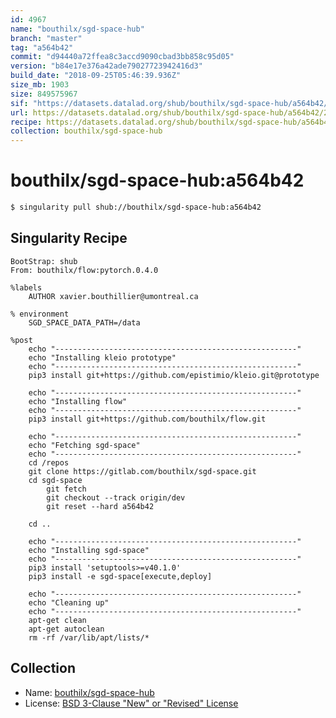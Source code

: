 ```yaml
---
id: 4967
name: "bouthilx/sgd-space-hub"
branch: "master"
tag: "a564b42"
commit: "d94440a72ffea8c3accd9090cbad3bb858c95d05"
version: "b84e17e376a42ade79027723942416d3"
build_date: "2018-09-25T05:46:39.936Z"
size_mb: 1903
size: 849575967
sif: "https://datasets.datalad.org/shub/bouthilx/sgd-space-hub/a564b42/2018-09-25-d94440a7-b84e17e3/b84e17e376a42ade79027723942416d3.simg"
url: https://datasets.datalad.org/shub/bouthilx/sgd-space-hub/a564b42/2018-09-25-d94440a7-b84e17e3/
recipe: https://datasets.datalad.org/shub/bouthilx/sgd-space-hub/a564b42/2018-09-25-d94440a7-b84e17e3/Singularity
collection: bouthilx/sgd-space-hub
---
```


# bouthilx/sgd-space-hub:a564b42

```bash
$ singularity pull shub://bouthilx/sgd-space-hub:a564b42
```

## Singularity Recipe

```singularity
BootStrap: shub
From: bouthilx/flow:pytorch.0.4.0

%labels
    AUTHOR xavier.bouthillier@umontreal.ca

% environment
    SGD_SPACE_DATA_PATH=/data

%post
    echo "------------------------------------------------------"
    echo "Installing kleio prototype"
    echo "------------------------------------------------------"
    pip3 install git+https://github.com/epistimio/kleio.git@prototype

    echo "------------------------------------------------------"
    echo "Installing flow"
    echo "------------------------------------------------------"
    pip3 install git+https://github.com/bouthilx/flow.git

    echo "------------------------------------------------------"
    echo "Fetching sgd-space"
    echo "------------------------------------------------------"
    cd /repos
    git clone https://gitlab.com/bouthilx/sgd-space.git
    cd sgd-space
        git fetch
        git checkout --track origin/dev
        git reset --hard a564b42

    cd ..

    echo "------------------------------------------------------"
    echo "Installing sgd-space"
    echo "------------------------------------------------------"
    pip3 install 'setuptools>=v40.1.0'
    pip3 install -e sgd-space[execute,deploy]

    echo "------------------------------------------------------"
    echo "Cleaning up"
    echo "------------------------------------------------------"
    apt-get clean
    apt-get autoclean
    rm -rf /var/lib/apt/lists/*
```

## Collection

 - Name: [bouthilx/sgd-space-hub](https://github.com/bouthilx/sgd-space-hub)
 - License: [BSD 3-Clause "New" or "Revised" License](https://api.github.com/licenses/bsd-3-clause)


